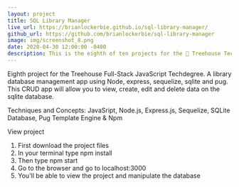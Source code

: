 ```yaml
---
layout: project
title: SQL Library Manager
live_url: https://brianlockerbie.github.io/sql-library-manager/
github_url: https://github.com/brianlockerbie/sql-library-manager
image: img/screenshot_8.png
date: 2020-04-30 12:00:00 -0400
description: This is the eighth of ten projects for the 🏡 Treehouse Techdegree Full Stack JavaScript.
---
```

Eighth project for the Treehouse Full-Stack JavaScript Techdegree. A library database management app using Node, express, sequelize, sqlite and pug. This CRUD app will allow you to view, create, edit and delete data on the sqlite database.

Techniques and Concepts: JavaSript, Node.js, Express.js, Sequelize, SQLite Database, Pug Template Engine & Npm

View project

1. First download the project files
2. In your terminal type npm install
3. Then type npm start
4. Go to the browser and go to localhost:3000
5. You'll be able to view the project and manipulate the database